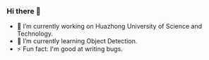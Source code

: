 ### Hi there 👋
- 🔭 I’m currently working on Huazhong University of Science and Technology.
- 🌱 I’m currently learning Object Detection.
- ⚡ Fun fact: I'm good at writing bugs.
<!--
**Oswells/Oswells** is a ✨ _special_ ✨ repository because its `README.md` (this file) appears on your GitHub profile.

Here are some ideas to get you started:

- 🔭 I’m currently working on ...
- 🌱 I’m currently learning ...
- 👯 I’m looking to collaborate on ...
- 🤔 I’m looking for help with ...
- 💬 Ask me about ...
- 📫 How to reach me: ...
- 😄 Pronouns: ...
- ⚡ Fun fact: ...
-->
